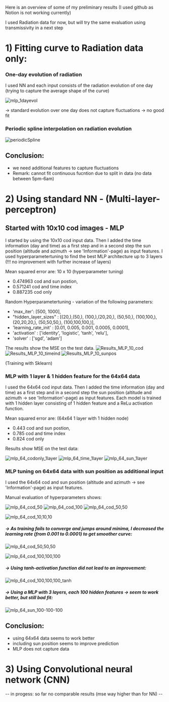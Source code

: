 Here is an overview of some of my preliminary results (I used github as Notion is not working currently)

I used Radiation data for now, but will try the same evaluation using transmissivity in a next step

# 1) Fitting curve to Radiation data only:

### One-day evolution of radiation
I used NN and each input consists of the radiation evolution of one day (trying to capture the average shape of the curve)

![mlp_1dayevol](https://github.com/SimoneMarlenHorstmann/HypProject/assets/160620548/f7d38a67-62d7-4f57-8ab9-99e420b07ea1)

-> standard evolution over one day does not capture fluctuations -> no good fit

### Periodic spline interpolation on radiation evolution

![periodicSpline](https://github.com/SimoneMarlenHorstmann/HypProject/assets/160620548/43543510-09e8-4e72-b05c-965c20dce013)

## Conclusion:
- we need additional features to capture fluctuations
- Remark: cannot fit continuous fucntion due to split in data (no data between 5pm-6am)


# 2) Using standard NN - (Multi-layer-perceptron)

## Started with 10x10 cod images - MLP
I started by using the 10x10 cod input data. Then I added the time information (day and time) as a first step and in a second step the sun position (altitude and azimuth -> see 'Information'-page) as input features.
I used hyperparametertuning to find the best MLP architecture up to 3 layers (!!! no improvement with further increase of layers)

Mean squared error are:
10 x 10 (hyperparameter tuning)	
- 0.474963 cod and sun postion,
- 0.571241	 cod and time index
- 0.887235 cod only


Random Hyperparametertuning - variation of the following parameters:
- 'max_iter': [500, 1000], 
- "hidden_layer_sizes" : [(20,),(50,), (100,),(20,20,), (50,50,), (100,100,), (20,20,20,),  (50,50,50,), (100,100,100,)],
- 'learning_rate_init' : [0.01, 0.005, 0.001, 0.0005, 0.0001],
- 'activation' : ['identity', 'logistic', 'tanh', 'relu'],
- 'solver' : ['sgd', 'adam']

The results show the MSE on the test data.
![Results_MLP_10_cod](https://github.com/SimoneMarlenHorstmann/HypProject/assets/160620548/ecebfd18-f57a-4c8e-b866-0a9dbae77fb1)
![Results_MLP_10_timeind](https://github.com/SimoneMarlenHorstmann/HypProject/assets/160620548/1082743c-8504-450f-9e80-eeb370967cd3)
![Results_MLP_10_sunpos](https://github.com/SimoneMarlenHorstmann/HypProject/assets/160620548/21d223ff-1031-4dc4-944d-f0118986cad8)

(Training with Sklearn)



###  MLP with 1 layer & 1 hidden feature for the 64x64 data

I used the 64x64 cod input data. Then I added the time information (day and time) as a first step and in a second step the sun position (altitude and azimuth -> see 'Information'-page) as input features.
Each model is trained with 1 hidden layer consisting of 1 hidden feature and a ReLu activation function.

Mean squared error are:
(64x64 1 layer with 1 hidden node)	
- 0.443 cod and sun postion,
- 0.785	 cod and time index
- 0.824 cod only



Results show MSE on the test data:

![mlp_64_codonly_1layer](https://github.com/SimoneMarlenHorstmann/HypProject/assets/160620548/75b88c99-4985-4004-9ad0-287ac1e87e6a)
![mlp_64_time_1layer](https://github.com/SimoneMarlenHorstmann/HypProject/assets/160620548/9b843897-2dea-4cf5-8743-9240aaf1e9cb)
![mlp_64_sun_1layer](https://github.com/SimoneMarlenHorstmann/HypProject/assets/160620548/992e8940-c6f0-4908-a357-117ec43f575b)


### MLP tuning on 64x64 data with sun position as additional input

I used the 64x64 cod and sun position (altitude and azimuth -> see 'Information'-page) as input features.


Manual evaluation of hyperparameters shows: 



![mlp_64_cod_50](https://github.com/SimoneMarlenHorstmann/HypProject/assets/160620548/ca5f6597-3988-4d36-9e3e-38fcebffaebd)
![mlp_64_cod_100](https://github.com/SimoneMarlenHorstmann/HypProject/assets/160620548/74dede5f-3528-476d-a491-d1984d4ddf7f)
![mlp_64_cod_50,50](https://github.com/SimoneMarlenHorstmann/HypProject/assets/160620548/5d964457-ebf1-4376-8ac7-193aced97f4c)

![mlp_64_cod_10,10,10](https://github.com/SimoneMarlenHorstmann/HypProject/assets/160620548/fbe8ce53-3d29-4759-801f-8f72c7130a84)


##### -> As training fails to converge and jumps around minima, I decreased the learning rate (from 0.001 to 0.0001) to get smoother curve:

![mlp_64_cod_50,50,50](https://github.com/SimoneMarlenHorstmann/HypProject/assets/160620548/3ef8ef2e-e3d9-4127-b152-a0b5019b5e24)

![mlp_64_cod_100,100,100](https://github.com/SimoneMarlenHorstmann/HypProject/assets/160620548/9e7caee7-2409-4dce-9bf7-f267b584e69d)

##### -> Using tanh-activation function did not lead to an improvement:

![mlp_64_cod_100,100,100_tanh](https://github.com/SimoneMarlenHorstmann/HypProject/assets/160620548/83dcee2d-6ee7-4f42-8e8d-3b8796555477)


##### -> Using a MLP with 3 layers, each 100 hidden features -> seem to work better, but still bad fit:

![mlp_64_sun_100-100-100](https://github.com/SimoneMarlenHorstmann/HypProject/assets/160620548/ead6708e-46c7-417c-ba27-dcdf051f9347)

## Conclusion:
- using 64x64 data seems to work better
- including sun position seems to improve prediction
- MLP does not capture data

# 3) Using Convolutional neural network (CNN)
-- in progess: so far no comparable results (mse way higher than for NN) --
